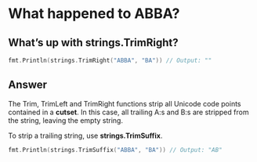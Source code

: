 # What happened to ABBA?

## What’s up with strings.TrimRight?

```go
fmt.Println(strings.TrimRight("ABBA", "BA")) // Output: ""
```

## Answer

The Trim, TrimLeft and TrimRight functions strip all Unicode code points contained in a **cutset**. In this case, all trailing A:s and B:s are stripped from the string, leaving the empty string.

To strip a trailing string, use **strings.TrimSuffix**.

```go
fmt.Println(strings.TrimSuffix("ABBA", "BA")) // Output: "AB"
```

